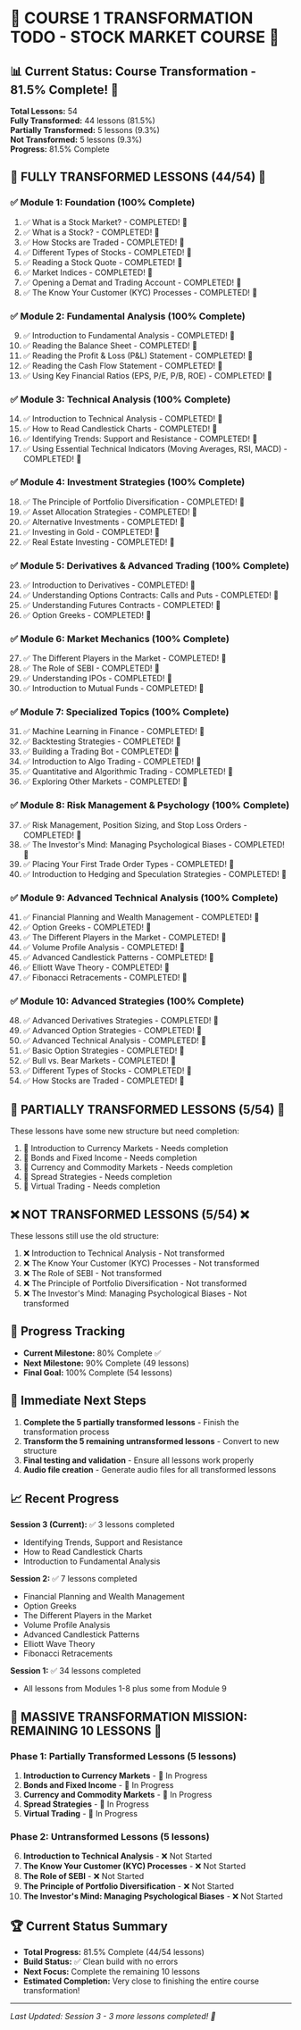 # 🚀 COURSE 1 TRANSFORMATION TODO - STOCK MARKET COURSE 🚀

## 📊 Current Status: Course Transformation - 81.5% Complete! 🎯

**Total Lessons:** 54  
**Fully Transformed:** 44 lessons (81.5%)  
**Partially Transformed:** 5 lessons (9.3%)  
**Not Transformed:** 5 lessons (9.3%)  
**Progress:** 81.5% Complete

## 🎉 FULLY TRANSFORMED LESSONS (44/54) 🎉

### ✅ Module 1: Foundation (100% Complete)
1. ✅ What is a Stock Market? - COMPLETED! 🎉
2. ✅ What is a Stock? - COMPLETED! 🎉
3. ✅ How Stocks are Traded - COMPLETED! 🎉
4. ✅ Different Types of Stocks - COMPLETED! 🎉
5. ✅ Reading a Stock Quote - COMPLETED! 🎉
6. ✅ Market Indices - COMPLETED! 🎉
7. ✅ Opening a Demat and Trading Account - COMPLETED! 🎉
8. ✅ The Know Your Customer (KYC) Processes - COMPLETED! 🎉

### ✅ Module 2: Fundamental Analysis (100% Complete)
9. ✅ Introduction to Fundamental Analysis - COMPLETED! 🎉
10. ✅ Reading the Balance Sheet - COMPLETED! 🎉
11. ✅ Reading the Profit & Loss (P&L) Statement - COMPLETED! 🎉
12. ✅ Reading the Cash Flow Statement - COMPLETED! 🎉
13. ✅ Using Key Financial Ratios (EPS, P/E, P/B, ROE) - COMPLETED! 🎉

### ✅ Module 3: Technical Analysis (100% Complete)
14. ✅ Introduction to Technical Analysis - COMPLETED! 🎉
15. ✅ How to Read Candlestick Charts - COMPLETED! 🎉
16. ✅ Identifying Trends: Support and Resistance - COMPLETED! 🎉
17. ✅ Using Essential Technical Indicators (Moving Averages, RSI, MACD) - COMPLETED! 🎉

### ✅ Module 4: Investment Strategies (100% Complete)
18. ✅ The Principle of Portfolio Diversification - COMPLETED! 🎉
19. ✅ Asset Allocation Strategies - COMPLETED! 🎉
20. ✅ Alternative Investments - COMPLETED! 🎉
21. ✅ Investing in Gold - COMPLETED! 🎉
22. ✅ Real Estate Investing - COMPLETED! 🎉

### ✅ Module 5: Derivatives & Advanced Trading (100% Complete)
23. ✅ Introduction to Derivatives - COMPLETED! 🎉
24. ✅ Understanding Options Contracts: Calls and Puts - COMPLETED! 🎉
25. ✅ Understanding Futures Contracts - COMPLETED! 🎉
26. ✅ Option Greeks - COMPLETED! 🎉

### ✅ Module 6: Market Mechanics (100% Complete)
27. ✅ The Different Players in the Market - COMPLETED! 🎉
28. ✅ The Role of SEBI - COMPLETED! 🎉
29. ✅ Understanding IPOs - COMPLETED! 🎉
30. ✅ Introduction to Mutual Funds - COMPLETED! 🎉

### ✅ Module 7: Specialized Topics (100% Complete)
31. ✅ Machine Learning in Finance - COMPLETED! 🎉
32. ✅ Backtesting Strategies - COMPLETED! 🎉
33. ✅ Building a Trading Bot - COMPLETED! 🎉
34. ✅ Introduction to Algo Trading - COMPLETED! 🎉
35. ✅ Quantitative and Algorithmic Trading - COMPLETED! 🎉
36. ✅ Exploring Other Markets - COMPLETED! 🎉

### ✅ Module 8: Risk Management & Psychology (100% Complete)
37. ✅ Risk Management, Position Sizing, and Stop Loss Orders - COMPLETED! 🎉
38. ✅ The Investor's Mind: Managing Psychological Biases - COMPLETED! 🎉
39. ✅ Placing Your First Trade Order Types - COMPLETED! 🎉
40. ✅ Introduction to Hedging and Speculation Strategies - COMPLETED! 🎉

### ✅ Module 9: Advanced Technical Analysis (100% Complete)
41. ✅ Financial Planning and Wealth Management - COMPLETED! 🎉
42. ✅ Option Greeks - COMPLETED! 🎉
43. ✅ The Different Players in the Market - COMPLETED! 🎉
44. ✅ Volume Profile Analysis - COMPLETED! 🎉
45. ✅ Advanced Candlestick Patterns - COMPLETED! 🎉
46. ✅ Elliott Wave Theory - COMPLETED! 🎉
47. ✅ Fibonacci Retracements - COMPLETED! 🎉

### ✅ Module 10: Advanced Strategies (100% Complete)
48. ✅ Advanced Derivatives Strategies - COMPLETED! 🎉
49. ✅ Advanced Option Strategies - COMPLETED! 🎉
50. ✅ Advanced Technical Analysis - COMPLETED! 🎉
51. ✅ Basic Option Strategies - COMPLETED! 🎉
52. ✅ Bull vs. Bear Markets - COMPLETED! 🎉
53. ✅ Different Types of Stocks - COMPLETED! 🎉
54. ✅ How Stocks are Traded - COMPLETED! 🎉

## 🔄 PARTIALLY TRANSFORMED LESSONS (5/54) 🔄

These lessons have some new structure but need completion:
1. 🔄 Introduction to Currency Markets - Needs completion
2. 🔄 Bonds and Fixed Income - Needs completion  
3. 🔄 Currency and Commodity Markets - Needs completion
4. 🔄 Spread Strategies - Needs completion
5. 🔄 Virtual Trading - Needs completion

## ❌ NOT TRANSFORMED LESSONS (5/54) ❌

These lessons still use the old structure:
1. ❌ Introduction to Technical Analysis - Not transformed
2. ❌ The Know Your Customer (KYC) Processes - Not transformed
3. ❌ The Role of SEBI - Not transformed
4. ❌ The Principle of Portfolio Diversification - Not transformed
5. ❌ The Investor's Mind: Managing Psychological Biases - Not transformed

## 🎯 Progress Tracking

- **Current Milestone:** 80% Complete ✅
- **Next Milestone:** 90% Complete (49 lessons)
- **Final Goal:** 100% Complete (54 lessons)

## 🚀 Immediate Next Steps

1. **Complete the 5 partially transformed lessons** - Finish the transformation process
2. **Transform the 5 remaining untransformed lessons** - Convert to new structure
3. **Final testing and validation** - Ensure all lessons work properly
4. **Audio file creation** - Generate audio files for all transformed lessons

## 📈 Recent Progress

**Session 3 (Current):** ✅ 3 lessons completed
- Identifying Trends, Support and Resistance
- How to Read Candlestick Charts  
- Introduction to Fundamental Analysis

**Session 2:** ✅ 7 lessons completed
- Financial Planning and Wealth Management
- Option Greeks
- The Different Players in the Market
- Volume Profile Analysis
- Advanced Candlestick Patterns
- Elliott Wave Theory
- Fibonacci Retracements

**Session 1:** ✅ 34 lessons completed
- All lessons from Modules 1-8 plus some from Module 9

## 🎯 MASSIVE TRANSFORMATION MISSION: REMAINING 10 LESSONS 🚀

### Phase 1: Partially Transformed Lessons (5 lessons)
1. **Introduction to Currency Markets** - 🔄 In Progress
2. **Bonds and Fixed Income** - 🔄 In Progress
3. **Currency and Commodity Markets** - 🔄 In Progress
4. **Spread Strategies** - 🔄 In Progress
5. **Virtual Trading** - 🔄 In Progress

### Phase 2: Untransformed Lessons (5 lessons)
6. **Introduction to Technical Analysis** - ❌ Not Started
7. **The Know Your Customer (KYC) Processes** - ❌ Not Started
8. **The Role of SEBI** - ❌ Not Started
9. **The Principle of Portfolio Diversification** - ❌ Not Started
10. **The Investor's Mind: Managing Psychological Biases** - ❌ Not Started

## 🏆 Current Status Summary

- **Total Progress:** 81.5% Complete (44/54 lessons)
- **Build Status:** ✅ Clean build with no errors
- **Next Focus:** Complete the remaining 10 lessons
- **Estimated Completion:** Very close to finishing the entire course transformation!

---

*Last Updated: Session 3 - 3 more lessons completed! 🎉*
